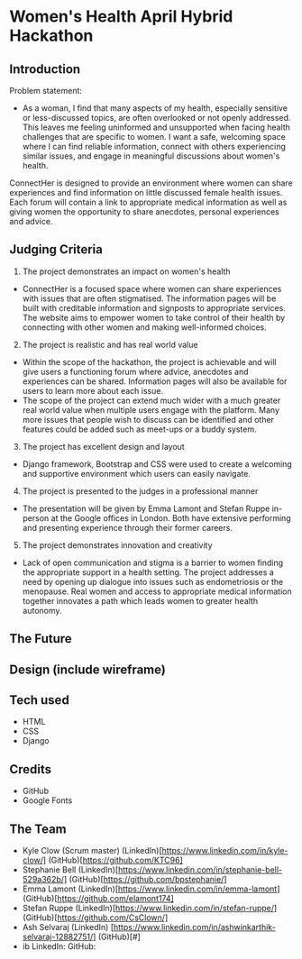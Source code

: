 # Women's Health April Hybrid Hackathon 

## Introduction

Problem statement:
- As a woman, I find that many aspects of my health, especially sensitive or less-discussed topics, are often overlooked or not openly addressed. This leaves me feeling uninformed and unsupported when facing health challenges that are specific to women. I want a safe, welcoming space where I can find reliable information, connect with others experiencing similar issues, and engage in meaningful discussions about women's health.

ConnectHer is designed to provide an environment where women can share experiences and find information on little discussed female health issues.
Each forum will contain a link to appropriate medical information as well as giving women the opportunity to share anecdotes, personal experiences and advice.

## Judging Criteria
1. The project demonstrates an impact on women's health
- ConnectHer is a focused space where women can share experiences with issues that are often stigmatised. The information pages will be built with creditable information and signposts to appropriate services. The website aims to empower women to take control of their health by connecting with other women and making well-informed choices.

2. The project is realistic and has real world value
- Within the scope of the hackathon, the project is achievable and will give users a functioning forum where advice, anecdotes and experiences can be shared. Information pages will also be available for users to learn more about each issue.
- The scope of the project can extend much wider with a much greater real world value when multiple users engage with the platform. Many more issues that people wish to discuss can be identified and other features could be added such as meet-ups or a buddy system.

3. The project has excellent design and layout 
- Django framework, Bootstrap and CSS were used to create a welcoming and supportive environment which users can easily navigate.

4. The project is presented to the judges in a professional manner
- The presentation will be given by Emma Lamont and Stefan Ruppe in-person at the Google offices in London. Both have extensive performing and presenting experience through their former careers. 


5. The project demonstrates innovation and creativity
- Lack of open communication and stigma is a barrier to women finding the appropriate support in a health setting. The project addresses a need by opening up dialogue into issues such as endometriosis or the menopause. Real women and access to appropriate medical information together innovates a path which leads women to greater health autonomy. 

## The Future


## Design (include wireframe)


## Tech used
- HTML
- CSS
- Django

## Credits
- GitHub
- Google Fonts

## The Team
- Kyle Clow (Scrum master) (LinkedIn)[https://www.linkedin.com/in/kyle-clow/] (GitHub)[https://github.com/KTC96]
- Stephanie Bell (LinkedIn)[https://www.linkedin.com/in/stephanie-bell-529a362b/] (GitHub)[https://github.com/bpstephanie/]
- Emma Lamont (LinkedIn)[https://www.linkedin.com/in/emma-lamont] (GitHub)[https://github.com/elamont174]
- Stefan Ruppe (LinkedIn)[https://www.linkedin.com/in/stefan-ruppe/] (GitHub)[https://github.com/CsClown/]
- Ash Selvaraj (LinkedIn) [https://www.linkedin.com/in/ashwinkarthik-selvaraj-12882751/] (GitHub)[#] 
- ib LinkedIn: GitHub: